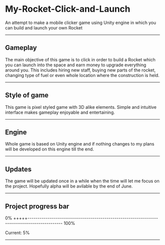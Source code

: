 # My-Rocket-Click-and-Launch

An attempt to make a mobile clicker game using Unity engine in which you can build and launch your own Rocket

---

## Gameplay

The main objective of this game is to click in order to build a Rocket which you can launch into the space and earn money to upgrade everything around you. This includes hiring new staff, buying new parts of the rocket, changing type of fuel or even whole location where the construction is held.

---

## Style of game

This game is pixel styled game with 3D alike elements. Simple and intuitive interface makes gameplay enjoyable and entertaining.

---

## Engine

Whole game is based on Unity engine and if nothing changes to my plans will be developed on this engine till the end.

---

## Updates

The game will be updated once in a while when the time will let me focus on the project. Hopefully alpha will be avilable by the end of June.

---

## Project progress bar

0% +++++----------------------------------------------------------------------------------------------- 100%

Current:  5%

---